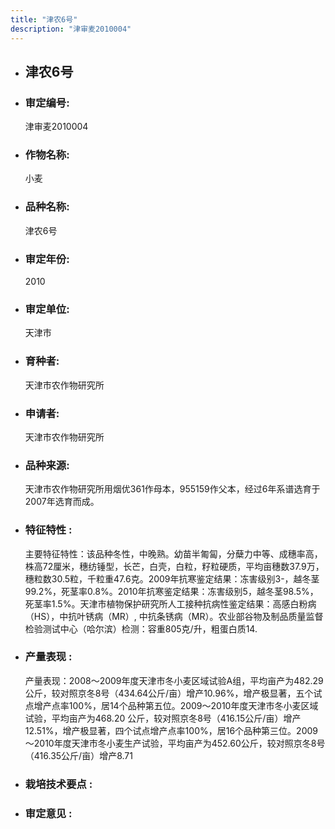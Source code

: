 ```yaml
---
title: "津农6号"
description: "津审麦2010004"
---
```

* ## 津农6号
* ###  审定编号:  
   津审麦2010004

*  ### 作物名称:  
   小麦

*   ###  品种名称: 
    津农6号

*   ### 审定年份: 
    2010

*   ### 审定单位:  
    天津市

*   ### 育种者:  
    天津市农作物研究所

*   ### 申请者:  
    天津市农作物研究所

*   ### 品种来源:  
    天津市农作物研究所用烟优361作母本，955159作父本，经过6年系谱选育于2007年选育而成。

*   ### 特征特性 : 
    主要特征特性：该品种冬性，中晚熟。幼苗半匍匐，分蘖力中等、成穗率高，株高72厘米，穗纺锤型，长芒，白壳，白粒，籽粒硬质，平均亩穗数37.9万，穗粒数30.5粒，千粒重47.6克。2009年抗寒鉴定结果：冻害级别3-，越冬茎99.2%，死茎率0.8%。2010年抗寒鉴定结果：冻害级别5，越冬茎98.5%，死茎率1.5%。天津市植物保护研究所人工接种抗病性鉴定结果：高感白粉病（HS），中抗叶锈病（MR）, 中抗条锈病（MR）。农业部谷物及制品质量监督检验测试中心（哈尔滨）检测：容重805克/升，粗蛋白质14.

*   ### 产量表现 : 
    产量表现：2008～2009年度天津市冬小麦区域试验A组，平均亩产为482.29公斤，较对照京冬8号（434.64公斤/亩）增产10.96%，增产极显著，五个试点增产点率100%，居14个品种第五位。2009～2010年度天津市冬小麦区域试验，平均亩产为468.20 公斤，较对照京冬8号（416.15公斤/亩）增产12.51%，增产极显著，四个试点增产点率100%，居16个品种第三位。2009～2010年度天津市冬小麦生产试验，平均亩产为452.60公斤，较对照京冬8号（416.35公斤/亩）增产8.71

*   ### 栽培技术要点 : 
    

*   ### 审定意见 : 
    
